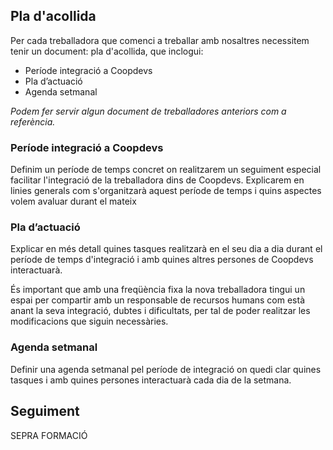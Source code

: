 ## Pla d'acollida

Per cada treballadora que comenci a treballar amb nosaltres necessitem tenir un document: pla d'acollida, que inclogui:

* Període integració a Coopdevs 
* Pla d’actuació
* Agenda setmanal

*Podem fer servir algun document de treballadores anteriors com a referència.*

### Període integració a Coopdevs 
Definim un període de temps concret on realitzarem un seguiment especial facilitar l'integració de la treballadora dins de Coopdevs.
Explicarem en linies generals com s'organitzarà aquest període de temps i quins aspectes volem avaluar durant el mateix

### Pla d’actuació
Explicar en més detall quines tasques realitzarà en el seu dia a dia durant el període de temps d'integració i amb quines altres persones de Coopdevs interactuarà. 

És important que amb una freqüència fixa la nova treballadora tingui un espai per compartir amb un responsable de recursos humans com està anant la seva integració, dubtes i dificultats, per tal de poder realitzar les modificacions que siguin necessàries. 

### Agenda setmanal
Definir una agenda setmanal pel període de integració on quedi clar quines tasques i amb quines persones interactuarà cada dia de la setmana.

## Seguiment

SEPRA
FORMACIÓ
  
